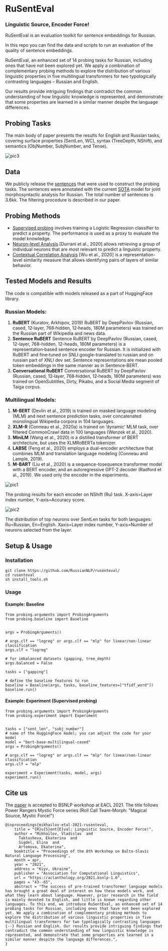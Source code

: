 # RuSentEval
### Linguistic Source, Encoder Force!

RuSentEval is an evaluation toolkit for sentence embeddings for Russian.

In this repo you can find the data and scripts to run an evaluation of the quality of sentence embeddings. 

RuSentEval, an enhanced set of 14 probing tasks for Russian, including ones that have not been explored yet. We apply a combination of complementary probing methods to explore the distribution of various linguistic properties in five multilingual transformers for two typologically contrasting languages – Russian and English. 

Our results provide intriguing findings that contradict the common understanding of how linguistic knowledge is represented, and demonstrate that some properties are learned in a similar manner despite the language differences.


## Probing Tasks
The main body of paper presents the results for English and Russian tasks, covering surface properties 
(SentLen, WC), syntax (TreeDepth, NShift), and semantics (ObjNumber, SubjNumber, and Tense). 

![pic3](/images/Screenshot%20from%202021-03-03%2023-15-47.png)


## Data
We publicly release the [sentences](https://disk.yandex.ru/d/78FfMVzLPECteQ) that were used to construct the probing tasks. The sentences were annotated with the current [SOTA](https://github.com/DanAnastasyev/GramEval2020) model for joint morphosyntactic analysis for Russian. The total number of sentences is 3.6kk. The filtering procedure is described in our paper.

## Probing Methods
* [Supervised probing](https://github.com/RussianNLP/rusenteval/tree/main/probing) involves training a Logistic Regression classifier to predict a property. The performance is used as a proxy to evaluate the model knowledge.
* [Neuron-level Analysis](https://github.com/fdalvi/NeuroX) [Durrani et al., 2020] allows retrieving a group of individual neurons that are most relevant to predict a linguistic property.
* [Contextual Correlation Analysis](https://github.com/johnmwu/contextual-corr-analysis/tree/master) [Wu et al., 2020] is a representation-level similarity measure that allows identifying pairs of layers of similar behavior. 

## Tested Models and Results
The code is compatible with models released as a part of HuggingFace library.

### Russian Models:
1. **RuBERT** (Kuratov, Arkhipov, 2019) RuBERT by DeepPavlov (Russian, cased, 12‑layer, 768‑hidden, 12‑heads, 180M parameters) was trained on the Russian part of Wikipedia and news data. 
2. **Sentence RuBERT** Sentence RuBERT by DeepPavlov (Russian, cased, 12-layer, 768-hidden, 12-heads, 180M parameters) is a representation‑based sentence encoder for Russian. It is initialized with RuBERT and fine‑tuned on SNLI google-translated to russian and on russian part of XNLI dev set. Sentence representations are mean pooled token embeddings in the same manner as in Sentence‑BERT.
3. **Conversational RuBERT**  Conversational RuBERT by DeepPavlov (Russian, cased, 12‑layer, 768‑hidden, 12‑heads, 180M parameters) was trained on OpenSubtitles, Dirty, Pikabu, and a Social Media segment of Taiga corpus.

### Multilingual Models:
1. **M-BERT** (Devlin et al., 2019) is trained on masked language modeling (MLM) and next sentence prediction tasks, over concatenated monolingual Wikipedia corpora in 104 languages.
2. **XLM-R** (Conneau et al., 2020a) is trained on ’dynamic’ MLM task, over filtered CommonCrawl data in 100 languages (Wenzek et al., 2020).
3. **MiniLM** (Wang et al., 2020) is a distilled transformer of BERT architecture, but uses the XLMRoBERTa tokenizer.
4. **LABSE** (Feng et al., 2020) employs a dual-encoder architecture that combines MLM and translation language modeling (Conneau and Lample, 2019).
5. **M-BART** (Liu et al., 2020) is a sequence-tosequence transformer model with a BERT encoder, and an autoregressive GPT-2 decoder (Radford et al., 2019). We used only the encoder in the experiments.


![pic1](/images/Screenshot%20from%202021-03-03%2023-16-21.png)

The probing results for each encoder on NShift (Ru) task. 
X-axis=Layer index number, Y-axis=Accuracy score.

![pic2](/images/Screenshot%20from%202021-03-03%2023-16-32.png)

The distribution of top neurons over SentLen tasks for both languages: Ru=Russian, En=English. Xaxis=Layer index number, Y-axis=Number of neurons selected from the layer.

## Setup & Usage 
### Installation
```
git clone https://github.com/RussianNLP/rusenteval/
cd rusenteval
sh install_tools.sh
```
### Usage
#### Example: Baseline
```
from probing.arguments import ProbingArguments
from probing.baseline import Baseline


args = ProbingArguments()

# args.clf == "logreg" or args.clf == "mlp" for linear/non-linear classification
args.clf = "logreg"

# for imbalanced datasets (gapping, tree_depth)
args.balanced = False

tasks = ["gapping"]

# define the baseline features to run
baseline = Baseline(args, tasks, baseline_features=["tfidf_word"])
baseline.run()
```


#### Example: Experiment (Supervised probing)
```
from probing.arguments import ProbingArguments
from probing.experiment import Experiment


tasks = ["sent_len", "subj_number"]
# name of the HuggingFace model; you can adjust the code for your model
model = "bert-base-multilingual-cased"
args = ProbingArguments()

# args.clf == "logreg" or args.clf == "mlp" for linear/non-linear classification
args.clf = "mlp"

experiment = Experiment(tasks, model, args)
experiment.run()
```

## Cite us
The [paper](https://arxiv.org/abs/2103.00573v2) is accepted to BSNLP workshop at EACL 2021. The title follows Power Rangers Mystic Force series (Roll Call Team-Morph: "Magical Source, Mystic Force!")

```
@inproceedings{mikhailov-etal-2021-rusenteval,
    title = "{R}u{S}ent{E}val: Linguistic Source, Encoder Force!",
    author = "Mikhailov, Vladislav  and
      Taktasheva, Ekaterina  and
      Sigdel, Elina  and
      Artemova, Ekaterina",
    booktitle = "Proceedings of the 8th Workshop on Balto-Slavic Natural Language Processing",
    month = apr,
    year = "2021",
    address = "Kiyv, Ukraine",
    publisher = "Association for Computational Linguistics",
    url = "https://aclanthology.org/2021.bsnlp-1.6",
    pages = "43--65",
    abstract = "The success of pre-trained transformer language models has brought a great deal of interest on how these models work, and what they learn about language. However, prior research in the field is mainly devoted to English, and little is known regarding other languages. To this end, we introduce RuSentEval, an enhanced set of 14 probing tasks for Russian, including ones that have not been explored yet. We apply a combination of complementary probing methods to explore the distribution of various linguistic properties in five multilingual transformers for two typologically contrasting languages {--} Russian and English. Our results provide intriguing findings that contradict the common understanding of how linguistic knowledge is represented, and demonstrate that some properties are learned in a similar manner despite the language differences.",
}
```
